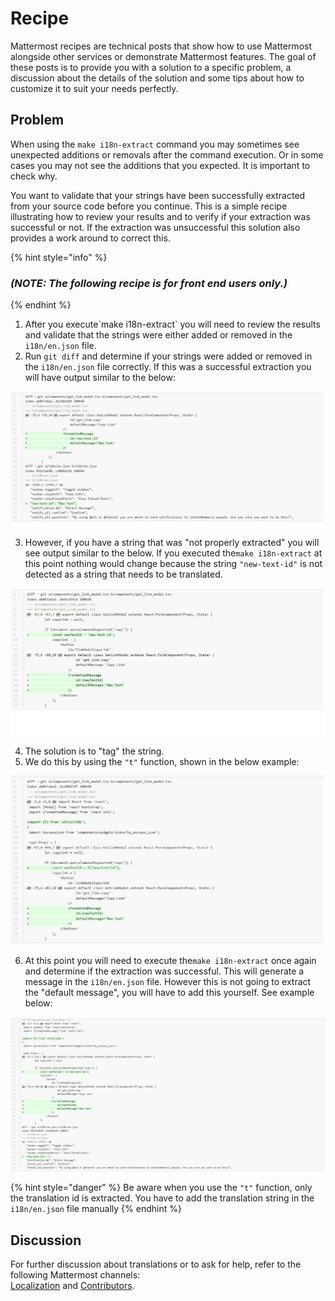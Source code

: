 # Recipe

Mattermost recipes are technical posts that show how to use Mattermost alongside other services or demonstrate Mattermost features. The goal of these posts is to provide you with a solution to a specific problem, a discussion about the details of the solution and some tips about how to customize it to suit your needs perfectly.

## Problem

When using the `make i18n-extract` command you may sometimes see unexpected additions or removals after the command execution. Or in some cases you may not see the additions that you expected. It is important to check why.

You want to validate that your strings have been successfully extracted from your source code before you continue. This is a simple recipe illustrating how to review your results and to verify if your extraction was successful or not. If the extraction was unsuccessful this solution also provides a work around to correct this.

{% hint style="info" %}
### _\(NOTE: The following recipe is for front end users only.\)_
{% endhint %}

1. After you execute\`make i18n-extract\` you will need to review the results and validate that the strings were either added or removed in the `i18n/en.json` file. 
2. Run  `git diff` and determine if your strings were added or removed in the `i18n/en.json` file correctly.   If this was a successful extraction you will have output similar to the below:

![](.gitbook/assets/image_1.jpg)

3.  However, if you have a string that was "not properly extracted" you will see output similar to the below.  If you executed the```make i18n-extract``` at this point nothing would change because the string `"new-text-id"` is not detected as a string that needs to be translated.

![](.gitbook/assets/image_2.jpg)

4. The solution is to "tag" the string.
5.  We do this by using the `"t"` function, shown in the below example:

![](.gitbook/assets/image_3.jpg)

6.  At this point you will need to execute the```make i18n-extract``` once again and determine if the extraction was successful.  This will generate a message in the `i18n/en.json` file.  However this is not going to extract the "default message", you will have to add this yourself.  See example below: 

![](.gitbook/assets/image_4.jpg)

{% hint style="danger" %}
 Be aware when you use the `"t"` function, only the translation id is extracted.  You have to add the translation string in the  `i18n/en.json`  file manually
{% endhint %}

## **Discussion**

 For further discussion about translations or to ask for help, refer to the following Mattermost channels:   
 [Localization](https://community.mattermost.com/core/channels/localization) and [Contributors](https://community.mattermost.com/core/channels/tickets).

